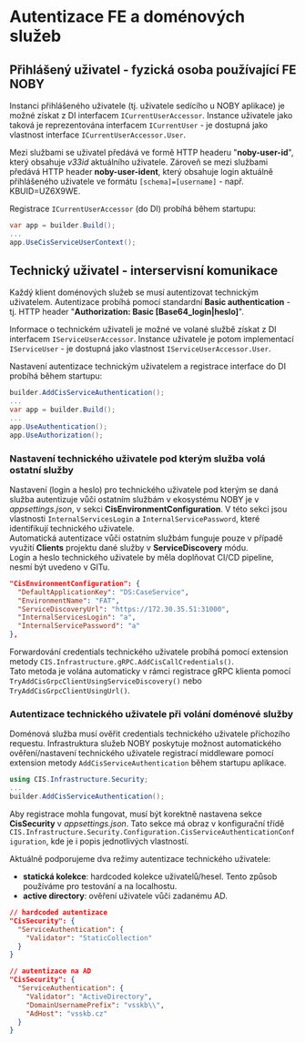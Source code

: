 # Autentizace FE a doménových služeb

## Přihlášený uživatel - fyzická osoba používající FE NOBY
Instanci přihlášeného uživatele (tj. uživatele sedícího u NOBY aplikace) je možné získat z DI interfacem `ICurrentUserAccessor`.
Instance uživatele jako taková je reprezentována interfacem `ICurrentUser` - je dostupná jako vlastnost interface `ICurrentUserAccessor.User`.

Mezi službami se uživatel předává ve formě HTTP headeru "**noby-user-id**", který obsahuje *v33id* aktuálního uživatele.
Zároveň se mezi službami předává HTTP header **noby-user-ident**, který obsahuje login aktuálně přihlášeného uživatele ve formátu `[schema]=[username]` - např. KBUID=UZ6X9WE.

Registrace `ICurrentUserAccessor` (do DI) probíhá během startupu:
```csharp
var app = builder.Build();
...
app.UseCisServiceUserContext();
```


## Technický uživatel - interservisní komunikace
Každý klient doménových služeb se musí autentizovat technickým uživatelem.
Autentizace probíhá pomocí standardní **Basic authentication** - tj. HTTP header "**Authorization: Basic [Base64_login|heslo]**".

Informace o technickém uživateli je možné ve volané službě získat z DI interfacem `IServiceUserAccessor`.
Instance uživatele je potom implementací `IServiceUser` - je dostupná jako vlastnost `IServiceUserAccessor.User`.

Nastavení autentizace technickým uživatelem a registrace interface do DI probíhá během startupu:
```csharp
builder.AddCisServiceAuthentication();
...
var app = builder.Build();
...
app.UseAuthentication();
app.UseAuthorization();
```

### Nastavení technického uživatele pod kterým služba volá ostatní služby
Nastavení (login a heslo) pro technického uživatele pod kterým se daná služba autentizuje vůči ostatním službám v ekosystému NOBY je v *appsettings.json*, v sekci **CisEnvironmentConfiguration**.
V této sekci jsou vlastnosti `InternalServicesLogin` a `InternalServicePassword`, které identifikují technického uživatele.  
Automatická autentizace vůči ostatním službám funguje pouze v případě využití **Clients** projektu dané služby v **ServiceDiscovery** módu.  
Login a heslo technického uživatele by měla doplňovat CI/CD pipeline, nesmí být uvedeno v GITu.

```json
"CisEnvironmentConfiguration": {
  "DefaultApplicationKey": "DS:CaseService",
  "EnvironmentName": "FAT",
  "ServiceDiscoveryUrl": "https://172.30.35.51:31000",
  "InternalServicesLogin": "a",
  "InternalServicePassword": "a"
},
```

Forwardování credentials technického uživatele probíhá pomocí extension metody `CIS.Infrastructure.gRPC.AddCisCallCredentials()`.  
Tato metoda je volána automaticky v rámci registrace gRPC klienta pomocí `TryAddCisGrpcClientUsingServiceDiscovery()` nebo `TryAddCisGrpcClientUsingUrl()`.

### Autentizace technického uživatele při volání doménové služby
Doménová služba musí ověřit credentials technického uživatele příchozího requestu.
Infrastruktura služeb NOBY poskytuje možnost automatického ověření/nastavení technického uživatele registrací middleware pomocí extension metody `AddCisServiceAuthentication` během startupu aplikace.

```csharp
using CIS.Infrastructure.Security;
...
builder.AddCisServiceAuthentication();
```

Aby registrace mohla fungovat, musí být korektně nastavena sekce **CisSecurity** v *appsettings.json*.
Tato sekce má obraz v konfigurační třídě `CIS.Infrastructure.Security.Configuration.CisServiceAuthenticationConfiguration`, kde je i popis jednotlivých vlastností.

Aktuálně podporujeme dva režimy autentizace technického uživatele:
- **statická kolekce**: hardcoded kolekce uživatelů/hesel. Tento způsob používáme pro testování a na localhostu.
- **active directory**: ověření uživatele vůči zadanému AD.

```json
// hardcoded autentizace
"CisSecurity": {
  "ServiceAuthentication": {
    "Validator": "StaticCollection"
  }
}

// autentizace na AD
"CisSecurity": {
  "ServiceAuthentication": {
    "Validator": "ActiveDirectory",
    "DomainUsernamePrefix": "vsskb\\",
    "AdHost": "vsskb.cz"
  }
}
```
